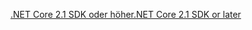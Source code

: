 [<span data-ttu-id="28ebd-101">.NET Core 2.1 SDK oder höher</span><span class="sxs-lookup"><span data-stu-id="28ebd-101">.NET Core 2.1 SDK or later</span></span>](https://www.microsoft.com/net/download/all)

